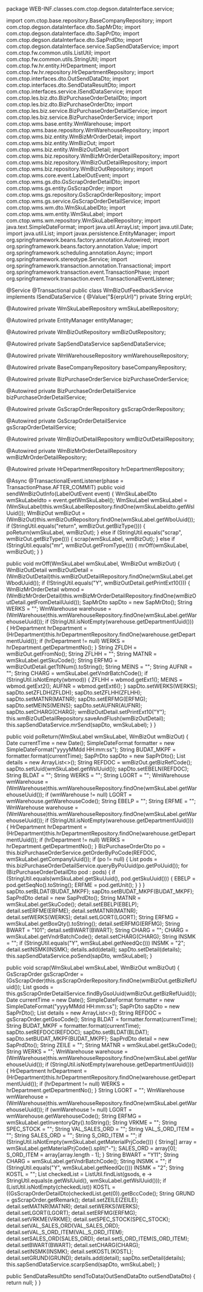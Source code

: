 package WEB-INF.classes.com.ctop.degson.dataInterface.service;

import com.ctop.base.repository.BaseCompanyRepository;
import com.ctop.degson.dataInterface.dto.SapMrDto;
import com.ctop.degson.dataInterface.dto.SapPrDto;
import com.ctop.degson.dataInterface.dto.SapPrdDto;
import com.ctop.degson.dataInterface.service.SapSendDataService;
import com.ctop.fw.common.utils.ListUtil;
import com.ctop.fw.common.utils.StringUtil;
import com.ctop.fw.hr.entity.HrDepartment;
import com.ctop.fw.hr.repository.HrDepartmentRepository;
import com.ctop.interfaces.dto.OutSendDataDto;
import com.ctop.interfaces.dto.SendDataResultDto;
import com.ctop.interfaces.service.ISendDataService;
import com.ctop.les.biz.dto.BizPurchaseOrderDetailDto;
import com.ctop.les.biz.dto.BizPurchaseOrderDto;
import com.ctop.les.biz.service.BizPurchaseOrderDetailService;
import com.ctop.les.biz.service.BizPurchaseOrderService;
import com.ctop.wms.base.entity.WmWarehouse;
import com.ctop.wms.base.repository.WmWarehouseRepository;
import com.ctop.wms.biz.entity.WmBizMrOrderDetail;
import com.ctop.wms.biz.entity.WmBizOut;
import com.ctop.wms.biz.entity.WmBizOutDetail;
import com.ctop.wms.biz.repository.WmBizMrOrderDetailRepository;
import com.ctop.wms.biz.repository.WmBizOutDetailRepository;
import com.ctop.wms.biz.repository.WmBizOutRepository;
import com.ctop.wms.core.event.LabelOutEvent;
import com.ctop.wms.gs.dto.GsScrapOrderDetailDto;
import com.ctop.wms.gs.entity.GsScrapOrder;
import com.ctop.wms.gs.repository.GsScrapOrderRepository;
import com.ctop.wms.gs.service.GsScrapOrderDetailService;
import com.ctop.wms.wm.dto.WmSkuLabelDto;
import com.ctop.wms.wm.entity.WmSkuLabel;
import com.ctop.wms.wm.repository.WmSkuLabelRepository;
import java.text.SimpleDateFormat;
import java.util.ArrayList;
import java.util.Date;
import java.util.List;
import javax.persistence.EntityManager;
import org.springframework.beans.factory.annotation.Autowired;
import org.springframework.beans.factory.annotation.Value;
import org.springframework.scheduling.annotation.Async;
import org.springframework.stereotype.Service;
import org.springframework.transaction.annotation.Transactional;
import org.springframework.transaction.event.TransactionPhase;
import org.springframework.transaction.event.TransactionalEventListener;

@Service
@Transactional
public class WmBizOutFeedbackService implements ISendDataService {
  @Value("${erpUrl}")
  private String erpUrl;
  
  @Autowired
  private WmSkuLabelRepository wmSkuLabelRepository;
  
  @Autowired
  private EntityManager entityManager;
  
  @Autowired
  private WmBizOutRepository wmBizOutRepository;
  
  @Autowired
  private SapSendDataService sapSendDataService;
  
  @Autowired
  private WmWarehouseRepository wmWarehouseRepository;
  
  @Autowired
  private BaseCompanyRepository baseCompanyRepository;
  
  @Autowired
  private BizPurchaseOrderService bizPurchaseOrderService;
  
  @Autowired
  private BizPurchaseOrderDetailService bizPurchaseOrderDetailService;
  
  @Autowired
  private GsScrapOrderRepository gsScrapOrderRepository;
  
  @Autowired
  private GsScrapOrderDetailService gsScrapOrderDetailService;
  
  @Autowired
  private WmBizOutDetailRepository wmBizOutDetailRepository;
  
  @Autowired
  private WmBizMrOrderDetailRepository wmBizMrOrderDetailRepository;
  
  @Autowired
  private HrDepartmentRepository hrDepartmentRepository;
  
  @Async
  @TransactionalEventListener(phase = TransactionPhase.AFTER_COMMIT)
  public void sendWmBizOutInfo(LabelOutEvent event) {
    WmSkuLabelDto wmSkuLabeldto = event.getWmSkuLabel();
    WmSkuLabel wmSkuLabel = (WmSkuLabel)this.wmSkuLabelRepository.findOne(wmSkuLabeldto.getWslUuid());
    WmBizOut wmBizOut = (WmBizOut)this.wmBizOutRepository.findOne(wmSkuLabel.getWboUuid());
    if (StringUtil.equals("return", wmBizOut.getBizType())) {
      poReturn(wmSkuLabel, wmBizOut);
    } else if (StringUtil.equals("scrap", wmBizOut.getBizType())) {
      scrap(wmSkuLabel, wmBizOut);
    } else if (StringUtil.equals("mr", wmBizOut.getFromType())) {
      mrOff(wmSkuLabel, wmBizOut);
    } 
  }
  
  public void mrOff(WmSkuLabel wmSkuLabel, WmBizOut wmBizOut) {
    WmBizOutDetail wmBizOutDetail = (WmBizOutDetail)this.wmBizOutDetailRepository.findOne(wmSkuLabel.getWbodUuid());
    if (!StringUtil.equals("Y", wmBizOutDetail.getPrintExt10())) {
      WmBizMrOrderDetail wbmod = (WmBizMrOrderDetail)this.wmBizMrOrderDetailRepository.findOne(wmBizOutDetail.getFromDetailUuid());
      SapMrDto sapDto = new SapMrDto();
      String WERKS = "";
      WmWarehouse warehouse = (WmWarehouse)this.wmWarehouseRepository.findOne(wmSkuLabel.getWarehouseUuid());
      if (StringUtil.isNotEmpty(warehouse.getDepartmentUuid())) {
        HrDepartment hrDepartment = (HrDepartment)this.hrDepartmentRepository.findOne(warehouse.getDepartmentUuid());
        if (hrDepartment != null)
          WERKS = hrDepartment.getDepartmentNo(); 
      } 
      String ZFLDH = wmBizOut.getFromNo();
      String ZFLHH = "";
      String MATNR = wmSkuLabel.getSkuCode();
      String ERFMG = wmBizOutDetail.getTtlNum().toString();
      String MEINS = "";
      String AUFNR = "";
      String CHARG = wmSkuLabel.getVndrBatchCode();
      if (StringUtil.isNotEmpty(wbmod)) {
        ZFLHH = wbmod.getExt1();
        MEINS = wbmod.getExt2();
        AUFNR = wbmod.getExt6();
      } 
      sapDto.setWERKS(WERKS);
      sapDto.setZFLDH(ZFLDH);
      sapDto.setZFLHH(ZFLHH);
      sapDto.setMATNR(MATNR);
      sapDto.setERFMG(ERFMG);
      sapDto.setMEINS(MEINS);
      sapDto.setAUFNR(AUFNR);
      sapDto.setCHARG(CHARG);
      wmBizOutDetail.setPrintExt10("Y");
      this.wmBizOutDetailRepository.saveAndFlush(wmBizOutDetail);
      this.sapSendDataService.mrSend(sapDto, wmSkuLabel);
    } 
  }
  
  public void poReturn(WmSkuLabel wmSkuLabel, WmBizOut wmBizOut) {
    Date currentTime = new Date();
    SimpleDateFormat formatter = new SimpleDateFormat("yyyyMMdd HH:mm:ss");
    String BUDAT_MKPF = formatter.format(currentTime);
    SapPrDto sapDto = new SapPrDto();
    List<SapPrdDto> details = new ArrayList<>();
    String REFDOC = wmBizOut.getBizRefCode();
    sapDto.setUuid(wmSkuLabel.getWslUuid());
    sapDto.setEBELN(REFDOC);
    String BLDAT = "";
    String WERKS = "";
    String LGORT = "";
    WmWarehouse wmWarehouse = (WmWarehouse)this.wmWarehouseRepository.findOne(wmSkuLabel.getWarehouseUuid());
    if (wmWarehouse != null)
      LGORT = wmWarehouse.getWarehouseCode(); 
    String EBELP = "";
    String ERFME = "";
    WmWarehouse warehouse = (WmWarehouse)this.wmWarehouseRepository.findOne(wmSkuLabel.getWarehouseUuid());
    if (StringUtil.isNotEmpty(warehouse.getDepartmentUuid())) {
      HrDepartment hrDepartment = (HrDepartment)this.hrDepartmentRepository.findOne(warehouse.getDepartmentUuid());
      if (hrDepartment != null)
        WERKS = hrDepartment.getDepartmentNo(); 
    } 
    BizPurchaseOrderDto po = this.bizPurchaseOrderService.getOrderByPoCode(REFDOC, wmSkuLabel.getCompanyUuid());
    if (po != null) {
      List<BizPurchaseOrderDetailDto> pods = this.bizPurchaseOrderDetailService.queryByPoUuid(po.getPoUuid());
      for (BizPurchaseOrderDetailDto pod : pods) {
        if (StringUtil.equals(wmSkuLabel.getSkuUuid(), pod.getSkuUuid())) {
          EBELP = pod.getSeqNo().toString();
          ERFME = pod.getUnit();
        } 
      } 
    } 
    sapDto.setBLDAT(BUDAT_MKPF);
    sapDto.setBUDAT_MKPF(BUDAT_MKPF);
    SapPrdDto detail = new SapPrdDto();
    String MATNR = wmSkuLabel.getSkuCode();
    detail.setEBELP(EBELP);
    detail.setERFME(ERFME);
    detail.setMATNR(MATNR);
    detail.setWERKS(WERKS);
    detail.setLGORT(LGORT);
    String ERFMG = wmSkuLabel.getBoxQty().toString();
    detail.setERFMG(ERFMG);
    String BWART = "101";
    detail.setBWART(BWART);
    String CHARG = "";
    CHARG = wmSkuLabel.getVndrBatchCode();
    detail.setCHARG(CHARG);
    String INSMK = "";
    if (StringUtil.equals("Y", wmSkuLabel.getNeedQc()))
      INSMK = "2"; 
    detail.setINSMK(INSMK);
    details.add(detail);
    sapDto.setDetail(details);
    this.sapSendDataService.poSend(sapDto, wmSkuLabel);
  }
  
  public void scrap(WmSkuLabel wmSkuLabel, WmBizOut wmBizOut) {
    GsScrapOrder gsScrapOrder = (GsScrapOrder)this.gsScrapOrderRepository.findOne(wmBizOut.getBizRefUuid());
    List<GsScrapOrderDetailDto> gsods = this.gsScrapOrderDetailService.findByGsoUuid(wmBizOut.getBizRefUuid());
    Date currentTime = new Date();
    SimpleDateFormat formatter = new SimpleDateFormat("yyyyMMdd HH:mm:ss");
    SapPrDto sapDto = new SapPrDto();
    List<SapPrdDto> details = new ArrayList<>();
    String REFDOC = gsScrapOrder.getGsoCode();
    String BLDAT = formatter.format(currentTime);
    String BUDAT_MKPF = formatter.format(currentTime);
    sapDto.setREFDOC(REFDOC);
    sapDto.setBLDAT(BLDAT);
    sapDto.setBUDAT_MKPF(BUDAT_MKPF);
    SapPrdDto detail = new SapPrdDto();
    String ZEILE = "";
    String MATNR = wmSkuLabel.getSkuCode();
    String WERKS = "";
    WmWarehouse warehouse = (WmWarehouse)this.wmWarehouseRepository.findOne(wmSkuLabel.getWarehouseUuid());
    if (StringUtil.isNotEmpty(warehouse.getDepartmentUuid())) {
      HrDepartment hrDepartment = (HrDepartment)this.hrDepartmentRepository.findOne(warehouse.getDepartmentUuid());
      if (hrDepartment != null)
        WERKS = hrDepartment.getDepartmentNo(); 
    } 
    String LGORT = "";
    WmWarehouse wmWarehouse = (WmWarehouse)this.wmWarehouseRepository.findOne(wmSkuLabel.getWarehouseUuid());
    if (wmWarehouse != null)
      LGORT = wmWarehouse.getWarehouseCode(); 
    String ERFMG = wmSkuLabel.getInventoryQty().toString();
    String VRKME = "";
    String SPEC_STOCK = "";
    String VAL_SALES_ORD = "";
    String VAL_S_ORD_ITEM = "";
    String SALES_ORD = "";
    String S_ORD_ITEM = "";
    if (StringUtil.isNotEmpty(wmSkuLabel.getMaterialPrjCode())) {
      String[] array = wmSkuLabel.getMaterialPrjCode().split("-");
      SALES_ORD = array[0];
      S_ORD_ITEM = array[array.length - 1];
    } 
    String BWART = "Y11";
    String CHARG = wmSkuLabel.getVndrBatchCode();
    String INSMK = "";
    if (StringUtil.equals("Y", wmSkuLabel.getNeedQc()))
      INSMK = "2"; 
    String KOSTL = "";
    List<GsScrapOrderDetailDto> checkedList = ListUtil.findList(gsods, e -> StringUtil.equals(e.getWslUuid(), wmSkuLabel.getWslUuid()));
    if (ListUtil.isNotEmpty(checkedList))
      KOSTL = ((GsScrapOrderDetailDto)checkedList.get(0)).getBccCode(); 
    String GRUND = gsScrapOrder.getRemark();
    detail.setZEILE(ZEILE);
    detail.setMATNR(MATNR);
    detail.setWERKS(WERKS);
    detail.setLGORT(LGORT);
    detail.setERFMG(ERFMG);
    detail.setVRKME(VRKME);
    detail.setSPEC_STOCK(SPEC_STOCK);
    detail.setVAL_SALES_ORD(VAL_SALES_ORD);
    detail.setVAL_S_ORD_ITEM(VAL_S_ORD_ITEM);
    detail.setSALES_ORD(SALES_ORD);
    detail.setS_ORD_ITEM(S_ORD_ITEM);
    detail.setBWART(BWART);
    detail.setCHARG(CHARG);
    detail.setINSMK(INSMK);
    detail.setKOSTL(KOSTL);
    detail.setGRUND(GRUND);
    details.add(detail);
    sapDto.setDetail(details);
    this.sapSendDataService.scarpSend(sapDto, wmSkuLabel);
  }
  
  public SendDataResultDto sendToData(OutSendDataDto outSendDataDto) {
    return null;
  }
}
